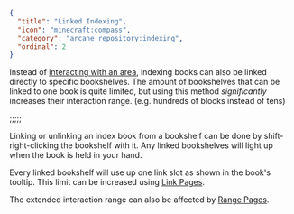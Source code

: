 ```json
{
  "title": "Linked Indexing",
  "icon": "minecraft:compass",
  "category": "arcane_repository:indexing",
  "ordinal": 2
}
```

Instead of [interacting with an area](^arcane_repository:indexing/mode_area), 
indexing books can also be linked directly to specific bookshelves. 
The amount of bookshelves that can be linked to one book is quite limited, 
but using this method *significantly* increases their interaction range. (e.g. hundreds of blocks instead of tens)

;;;;;

Linking or unlinking an index book from a bookshelf can be done by 
shift-right-clicking the bookshelf with it.
Any linked bookshelves will light up when the book is held in your hand.


Every linked bookshelf will use up one link slot as shown in the book's tooltip.
This limit can be increased using [Link Pages](^arcane_repository:indexing/attribute_links).


The extended interaction range can also be affected by [Range Pages](^arcane_repository:indexing/attribute_range).